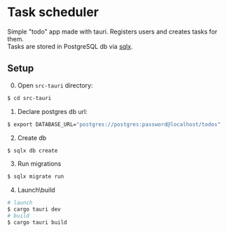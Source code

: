 # Task scheduler

Simple "todo" app made with tauri. Registers users and creates tasks for them.  
Tasks are stored in PostgreSQL db via [sqlx](https://github.com/launchbadge/sqlx).

##  Setup
0. Open `src-tauri` directory:
```sh
$ cd src-tauri
```
1. Declare postgres db url:
```sh
$ export DATABASE_URL="postgres://postgres:password@localhost/todos"
```
2. Create db
```sh
$ sqlx db create
```
3. Run migrations
```sh
$ sqlx migrate run
```
4. Launch\build
```sh
# launch
$ cargo tauri dev
# build
$ cargo tauri build
```